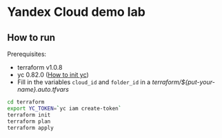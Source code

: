 # Yandex Cloud demo lab

## How to run

Prerequisites:

- terraform v1.0.8
- yc 0.82.0 ([How to init yc](https://cloud.yandex.ru/docs/cli/quickstart))
- Fill in the variables `cloud_id` and `folder_id` in a _terraform/${put-your-name}.auto.tfvars_

```bash
cd terraform
export YC_TOKEN=`yc iam create-token`
terraform init 
terraform plan
terraform apply
```
